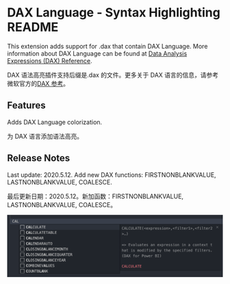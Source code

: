# DAX Language - Syntax Highlighting README

This extension adds support for .dax that contain DAX Language. More information about DAX Language can be found at [Data Analysis Expressions (DAX) Reference](https://docs.microsoft.com/en-us/dax/data-analysis-expressions-dax-reference).

DAX 语法高亮插件支持后缀是.dax 的文件。更多关于 DAX 语言的信息，请参考微软官方的[DAX 参考](https://docs.microsoft.com/en-us/dax/data-analysis-expressions-dax-reference)。

## Features

Adds DAX Language colorization.

为 DAX 语言添加语法高亮。

## Release Notes

Last update: 2020.5.12. Add new DAX functions: FIRSTNONBLANKVALUE, LASTNONBLANKVALUE, COALESCE.

最后更新日期：2020.5.12。新加函数：FIRSTNONBLANKVALUE, LASTNONBLANKVALUE, COALESCE。

![DAX desc](https://raw.githubusercontent.com/logicislogic/daxforpowerbi/master/pic/dax%20desc.png)
